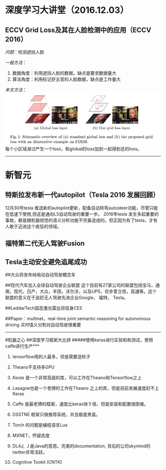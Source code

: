# 深度学习大讲堂（2016.12.03）
## ECCV Grid Loss及其在人脸检测中的应用（ECCV 2016）
*问题*：检测遮挡人脸

*一般方法*：
1. 数据角度：利用遮挡人脸的数据，缺点是要求数据量大
2. 算法角度：利用标记好五官的人脸数据，缺点是工作量大

*本文方法*：
![grid loss](https://github.com/simonlight/MLBlogSum/blob/master/2017/1/images/gridloss.png "Logo Title Text 1")
每个小区域*独立*产生一个loss，和global的loss加到一起得到总的loss。 

---
# 新智元
## 特斯拉发布新一代autopilot（Tesla 2016 发展回顾）
12月30号tesla 推送新的autopilot更新，配备自动转弯autosteer功能，尽管只能在低速下使用,但这是通向L5自动驾驶的重要一步。
2016年tesla 发生多起重要的事故，都是跟机器视觉的语义分析功能不完备造成的。但正因为有了tesla，才有人敢于迈进这个疯狂的领域。

## 福特第二代无人驾驶Fusion

## Tesla主动安全避免追尾成功

##大众将发布纯电动自动驾驶概念车

##现代汽车加入全球自动驾驶企业联盟
这个目前有27家公司的联盟包括宝马，通用，现代，日产，大众，丰田，沃尔沃，以及UPS，优步爱立信，高通等。这个联盟的意义在于追赶无人驾驶先进企业Google， 福特， Tesla。

##LeddarTech固态激光雷达将现身CES

##Paper：multinet，real-time joint semantic reasoning for autonomous driving
*实时*语义分割对自动驾驶很重要

---
#机器之心
##深度学习框架大比拼
#####使用keras进行实验和和测试，使用caffe进行生产***

1. tensorflow用的人最多，但是需要造轮子

2. Theano不支持多GPU

3. *Keras* 是一个非常高层的库，可以工作在Theano和Tensorflow之上

4. Lasagne也是一个老牌的工作在Theano 之上的库，但是目前发展速度赶不上Keras

5. Caffe 是最老牌的框架，速度比keras快５倍，但是安装和配置很困难。

6. DSSTNE 框架只做推荐系统，并且极度黑盒。

7. Torch 的问题是编程语言Lua

8. MXNET，怀疑态度

9. DL4J, Ｊ是Java的意思。完美的documentation, 背后的公司skymind的twitter非常活跃。　

10. Cognitive Tookit (CNTK)







